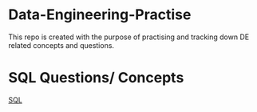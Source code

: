 # Data-Engineering-Practise

This repo is created with the purpose of practising and tracking down DE related concepts and questions. 

# SQL Questions/ Concepts

[SQL](SQL/SQL_README.md)

